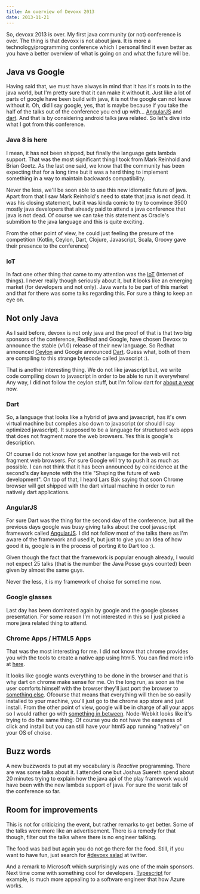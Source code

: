 ```yaml
---
title: An overview of Devoxx 2013
date: 2013-11-21
---
```

So, devoxx 2013 is over. My first java community (or not) conference is over. The thing is that devoxx is not about java. It is more a technology/programming conference which I personal find it even better as you have a better overview of what is going on and what the future will be.

## Java vs Google
Having said that, we must have always in mind that it has it's roots in to the java world, but I'm pretty sure that it can make it without it. Just like a lot of parts of google have been build with java, it is not the google can not leave without it. Oh, did I say google, yes, that is maybe because if you take the half of the talks out of the conference you end up with... [AngularJS][angularjs] and [dart][dartlang]. And that is by considering android talks java related. So let's dive into what I got from this conference.

### Java 8 is here
I mean, it has not been shipped, but finally the language gets lambda support. That was the most significant thing I took from Mark Reinhold and Brian Goetz. As the last one said, we know that the community has been expecting that for a long time but it was a hard thing to implement something in a way to maintain backwards compatibility.

Never the less, we'll be soon able to use this new idiomatic future of java. Apart from that I saw Mark Reinhold's need to state that java is not dead. It was his closing statement, but it was kinda comic to try to convince  3500 mostly java developers that already paid to attend a java conference that java is not dead. Of course we can take this statement as Oracle's submition to the java language and this is quite exciting.

From the other point of view, he could just feeling the presure of the competition (Kotlin, Ceylon, Dart, Clojure, Javascript, Scala, Groovy gave their presence to the conference)

### IoT
In fact one other thing that came to my attention was the [IoT](http://en.wikipedia.org/wiki/Internet_of_Things) (Internet of things). I never really though seriously about it, but it looks like an emerging market (for developers and not only). Java wants to be part of this market and that for there was some talks regarding this. For sure a thing to keep an eye on.

## Not only Java
As I said before, devoxx is not only java and the proof of that is that two big sponsors of the conference, RedHad and Google, have chosen Devoxx to announce the stable (v1.0) release of their new language. So Redhat announced [Ceylon](http://ceylon-lang.org/) and Google announced [Dart][dartlang]. Guess what, both of them are compiling to this strange bytecode called javascript :).

That is another interesting thing. We do not like javascript but, we write code compiling down to javascript in order to be able to run it everywhere! Any way, I did not follow the ceylon stuff, but I'm follow dart for [about a year](https://github.com/valotas/mustache4dart) now.

### Dart
So, a language that looks like a hybrid of java and javascript, has it's own virtual machine but compiles also down to javascript (or should I say optimized javascript). It supposed to be a language for structured web apps that does not fragment more the web browsers. Yes this is google's description.

Of course I do not know how yet another language for the web will not fragment web browsers. For sure Google will try to push it as much as possible. I can not think that it has been announced by coincidence at the second's day keynote with the title "Shaping the future of web development". On top of that, I heard Lars Bak saying that soon Chrome browser will get shipped with the dart virtual machine in order to run natively dart applications.

### AngularJS
For sure Dart was the thing for the second day of the conference, but all the previous days google was busy giving talks about the cool javascript framework called [AngularJS][angularjs]. I did not follow most of the talks there as I'm aware of the framework and used it, but just to give you an Idea of how good it is, google is in the process of porting it to Dart too :).

Given though the fact that the framework is popular enough already, I would not expect 25 talks (that is the number the Java Posse guys counted) been given by almost the same guys.

Never the less, it is my framework of choise for sometime now.

### Google glasses
Last day has been dominated again by google and the google glasses presentation. For some reason I'm not interested in this so I just picked a more java related thing to attend.

### Chrome Apps / HTML5 Apps
That was the most interesting for me. I did not know that chrome provides you with the tools to create a native app using html5. You can find more info at [here](http://developer.chrome.com/apps/about_apps.html).

It looks like google wants everything to be done in the browser and that is why dart on chrome make sense for me. On the long run, as soon as the user comforts himself with the browser they'll just port the browser to [something else](http://www.chromium.org/chromium-os). Ofcourse that means that everything will then be so easilly installed to your machine, you'll just go to the chrome app store and just install. From the other point of view, google will be in charge of all your apps so I would rather go with [something in between](https://github.com/rogerwang/node-webkit). Node-Webkit looks like it's trying to do the same thing. Of course you do not have the easyness of click and install but you can still have your html5 app running "natively" on your OS of choise.

## Buzz words
A new buzzwords to put at my vocabulary is *Reactive* programming. There are was some talks about it. I attended one but Joshua Suereth spend about 20 minutes trying to explain how the java api of the play framework would have been with the new lambda support of java. For sure the worst talk of the conference so far.

## Room for improvements
This is not for criticizing the event, but rather remarks to get better. Some of the talks were more like an advertisement. There is a remedy for that though, filter out the talks where there is no engineer talking.

The food was bad but again you do not go there for the food. Still, if you want to have fun, just search for [#devoxx salad](https://twitter.com/search?q=%23devoxx%20salad&src=typd) at twitter.

And a remark to Microsoft which surprisingly was one of the main sponsors. Next time come with something cool for developers. [Typescript](http://www.typescriptlang.org/) for example, is much more appealing to a software engineer that how Azure works.

[angularjs]: http://www.angularjs.org/
[dartlang]: http://dartlang.org/
